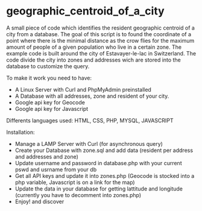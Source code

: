 # geographic_centroid_of_a_city
A small piece of code which identifies the resident geographic centroid of a city from a database.
The goal of this script is to found the coordinate of a point where there is the minimal distance as the crow flies for the maximum amount of people of a given population who live in a certain zone. The example code is built around the city of Estavayer-le-lac in Switzerland. The code divide the city into zones and addresses wich are stored into the database to customize the query. 

To make it work you need to have:
- A Linux Server with Curl and PhpMyAdmin preinstalled
- A Database with all addresses, zone and resident of your city.
- Google api key for Geocode
- Google api key for Javascript

Differents languages used:
HTML, CSS, PHP, MYSQL, JAVASCRIPT

Installation:
- Manage a LAMP Server with Curl (for asynchronous query)
- Create your Database with zone.sql and add data (resident per address and addresses and zone)
- Update username and password in database.php with your current pswd and usrname from your db
- Get all API keys and update it into zones.php (Geocode is stocked into a php variable, Javascript is on a link for the map)
- Update the data in your database for getting lattitude and longitude (currently you have to decomment into zones.php)
- Enjoy! and discover

